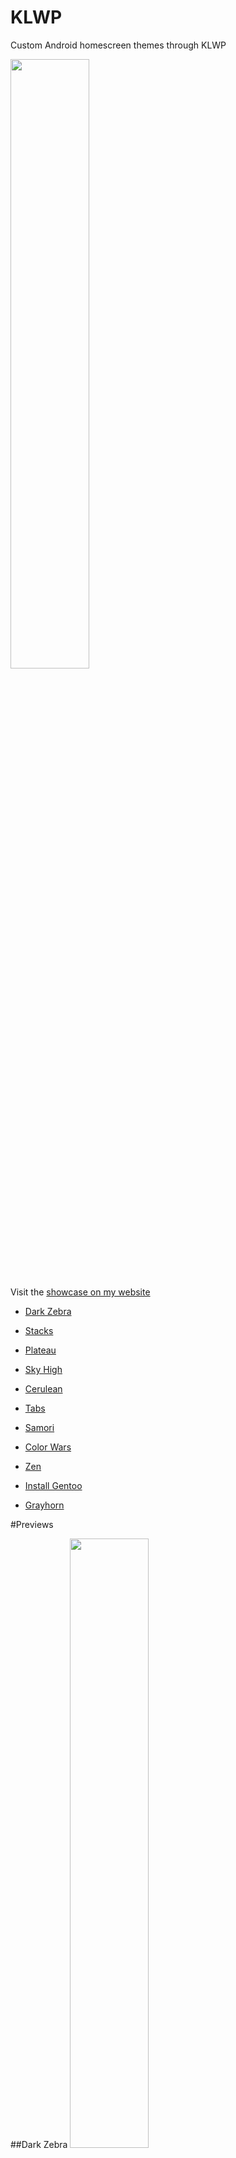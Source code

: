 # KLWP


Custom Android homescreen themes through KLWP

<img src="https://raw.githubusercontent.com/ensorcell/KLWP/homescreens/dark_zebra/irl.jpg" width=50%>

Visit the [showcase on my website](http://ensorcell.github.io/homescreen)



 - <a href=#dark-zebra>Dark Zebra</a>

 - <a href=#stacks>Stacks</a>

 - <a href=#plateau>Plateau</a>

 - <a href=#plateau>Sky High</a>
 
 - <a href=#cerulean>Cerulean</a>

 - <a href=#tabs>Tabs</a>

 - <a href=#samori>Samori</a>

 - <a href=#color-wars>Color Wars</a>
 
 - <a href=#zen>Zen</a>

 - <a href=#install-gentoo>Install Gentoo</a>

 - <a href=#grayhorn>Grayhorn</a>


#Previews



##Dark Zebra
<img src="https://raw.githubusercontent.com/ensorcell/KLWP/homescreens/dark_zebra/render.png" width=50%>

##Stacks
<a href="https://raw.githubusercontent.com/ensorcell/KLWP/homescreens/stacks/webm.webm">
<img src="https://raw.githubusercontent.com/ensorcell/KLWP/homescreens/stacks/render.png" width=50%>
</a>

##Plateau
<img src="https://raw.githubusercontent.com/ensorcell/KLWP/homescreens/plateau/render.png" width=50%>
<img src="https://raw.githubusercontent.com/ensorcell/KLWP/homescreens/plateau/render_alt.png" width=50%>

##Sky High
<img src="https://raw.githubusercontent.com/ensorcell/KLWP/homescreens/sky_high/render.jpg" width=50%>

##Cerulean
<img src="https://raw.githubusercontent.com/ensorcell/KLWP/homescreens/cerulean/render.jpg" width=50%>

##Tabs
<img src="https://raw.githubusercontent.com/ensorcell/KLWP/homescreens/tabs/render.png" width=50%>

##Samori
<img src="https://raw.githubusercontent.com/ensorcell/KLWP/homescreens/samori/screen.png" width=50%>

##Color Wars
<a href="https://raw.githubusercontent.com/ensorcell/KLWP/homescreens/color_wars/webm.webm">
<img src="https://raw.githubusercontent.com/ensorcell/KLWP/homescreens/color_wars/screen.png" width=50%>
</a>

##Zen
<a href="https://raw.githubusercontent.com/ensorcell/KLWP/homescreens/zen/webm.webm">
<img src="https://raw.githubusercontent.com/ensorcell/KLWP/homescreens/zen/screen.png" width=50%>
</a>

##Install Gentoo
<img src="https://raw.githubusercontent.com/ensorcell/KLWP/homescreens/install_gentoo/screen.png" width=50%>

##Grayhorn
<a href="https://raw.githubusercontent.com/ensorcell/KLWP/homescreens/grayhorn/webm.webm">
<img src="https://raw.githubusercontent.com/ensorcell/KLWP/homescreens/grayhorn/screen.png" width=50%>
</a>
